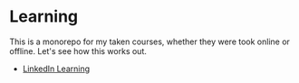 # Learning

This is a monorepo for my taken courses, whether they were took online or offline. Let's see how this works out.

- [LinkedIn Learning](./linkedin-learning)


